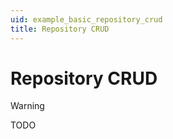 ```yaml
---
uid: example_basic_repository_crud
title: Repository CRUD
---
```


# Repository CRUD

> [!WARNING]
> TODO
